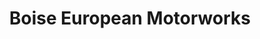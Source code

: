 ---
title: "Boise European Motorworks"
url: /boise/boise-european-motorworks/
shop: Autowerkstatt
---